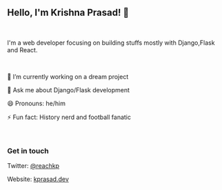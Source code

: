 ## Hello, I'm Krishna Prasad! 👋

<br />

I'm a web developer focusing on building stuffs mostly with Django,Flask and React.

<br />

🔭 I’m currently working on a dream project


💬 Ask me about Django/Flask development

😄 Pronouns: he/him

⚡ Fun fact: History nerd and football fanatic

<br />

### Get in touch

Twitter: <a href="https://twitter.com/reachkp">@reachkp</a>

Website: <a href="https://kprasad.dev">kprasad.dev</a>